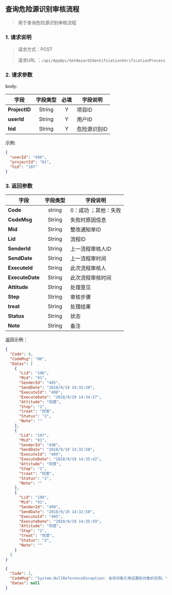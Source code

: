 ## 查询危险源识别审核流程

> 用于查询危险源识别审核流程

### 1. 请求说明

> 请求方式：POST
>
> 请求URL ：`/api/AppApi/GetHazardIdentificationVerificationProcess`

### 2. 请求参数

body:

| 字段          | 字段类型 | 必填 | 字段说明     |
| ------------- | :------: | :--: | ------------ |
| **ProjectID** |  String  |  Y   | 项目ID       |
| **userId**    |  String  |  Y   | 用户ID       |
| **hid**       |  String  |  Y   | 危险源识别ID |

示例:

```json
{
  "userId": "496",
  "projectId": "61",
  "hid": "107"
}
```

### 3. 返回参数

| 字段        | 字段类型 | 字段说明             |
| ----------- | :------: | -------------------- |
| **Code**    |  string  | 0：成功 ；其他：失败 |
| **CodeMsg** |  String  | 失败时原因信息       |
| **Mid** | String | 整改通知单ID |
| **Lid** | String | 流程ID |
| **SenderId** | String | 上一流程审核人ID |
| **SendDate** | String | 上一流程审时间 |
| **ExecuteId** | String | 此次流程审核人 |
| **ExecuteDate** | String | 此次流程审核时间 |
| **Attitude** | String | 处理意见 |
| **Step** | String | 审核步骤 |
| **treat** | String | 处理结果 |
| **Status** | String | 状态 |
| **Note** | String | 备注 |

返回示例：

```json
{
  "Code": 0,
  "CodeMsg": "OK",
  "Datas": [
    {
      "Lid": "106",
      "Mid": "91",
      "SenderId": "495",
      "SendDate": "2018/9/19 14:32:50",
      "ExecuteId": "498",
      "ExecuteDate": "2018/9/19 14:34:27",
      "Attitude": "同意",
      "Step": "1",
      "treat": "同意",
      "Status": "2",
      "Note": ""
    },
    {
      "Lid": "107",
      "Mid": "91",
      "SenderId": "498",
      "SendDate": "2018/9/19 14:32:50",
      "ExecuteId": "499",
      "ExecuteDate": "2018/9/19 14:35:42",
      "Attitude": "同意",
      "Step": "1",
      "treat": "同意",
      "Status": "2",
      "Note": ""
    },
    {
      "Lid": "108",
      "Mid": "91",
      "SenderId": "499",
      "SendDate": "2018/9/19 14:32:50",
      "ExecuteId": "495",
      "ExecuteDate": "2018/9/19 14:35:59",
      "Attitude": "同意",
      "Step": "1",
      "treat": "同意",
      "Status": "2",
      "Note": ""
    }
  ]
}

{
  "Code": 1,
  "CodeMsg": "System.NullReferenceException: 未将对象引用设置到对象的实例。\r\n   在 ConstructionProcessManageAPI.Controllers.AppApiController.GetHazardIdentificationVerificationProcess(HazardId Pmodel)",
  "Datas": null
}
```